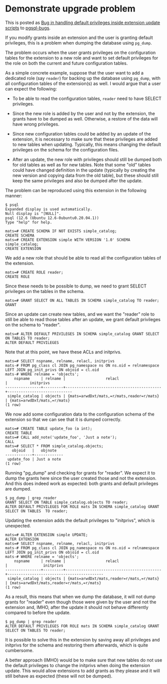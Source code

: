 # Demonstrate upgrade problem

This is posted as [Bug in handling default privileges inside extension
update scripts][1] to [pgsql-bugs][2].

If you modify grants inside an extension and the user is granting
default privileges, this is a problem when dumping the database using
`pg_dump`.

The problem occurs when the user grants privileges on the
configuration tables for the extension to a new role and want to set
default privileges for the role on both the current and future
configuration tables.

As a simple concrete example, suppose that the user want to add a
dedicated role (say `reader`) for backing up the database using
`pg_dump`, with all configuration tables of the extension(s) as
well. I would argue that a user can expect the following:

* To be able to read the configuration tables, `reader` need to have
  SELECT privileges.

* Since the new role is added by the user and not by the extension,
  the grants have to be dumped as well. Otherwise, a restore of the
  data will have wrong privileges.

* Since new configuration tables could be added by an update of the
  extension, it is necessary to make sure that these privileges are
  added to new tables when updating. Typically, this means changing
  the default privileges on the schema for the configuration files.

* After an update, the new role with privileges should still be dumped
  both for old tables as well as for new tables. Note that some "old"
  tables could have changed definition in the update (typically by
  creating the new version and copying data from the old table), but
  these should still keep the same privileges and also be dumped
  after the update.

The problem can be reproduced using this extension in the following manner:

    $ psql
    Expanded display is used automatically.
    Null display is "[NULL]".
    psql (12.6 (Ubuntu 12.6-0ubuntu0.20.04.1))
    Type "help" for help.

    mats=# CREATE SCHEMA IF NOT EXISTS simple_catalog;
    CREATE SCHEMA
    mats=# CREATE EXTENSION simple WITH VERSION '1.0' SCHEMA simple_catalog;
    CREATE EXTENSION

We add a new role that should be able to read all the configuration
tables of the extension.

    mats=# CREATE ROLE reader;
    CREATE ROLE

Since these needs to be possible to dump, we need to grant SELECT
privileges on the tables in the schema.

    mats=# GRANT SELECT ON ALL TABLES IN SCHEMA simple_catalog TO reader;
    GRANT

Since an update can create new tables, and we want the "reader" role
to still be able to read those tables after an update, we grant
default privileges on the schema to "reader".

    mats=# ALTER DEFAULT PRIVILEGES IN SCHEMA simple_catalog GRANT SELECT ON TABLES TO reader;
    ALTER DEFAULT PRIVILEGES

Note that at this point, we have these ACLs and initprivs.

    mats=# SELECT nspname, relname, relacl, initprivs
    mats-# FROM pg_class cl JOIN pg_namespace ns ON ns.oid = relnamespace LEFT JOIN pg_init_privs ON objoid = cl.oid
    mats-# WHERE relname = 'objects';
        nspname     | relname |                  relacl                   |          initprivs
    ----------------+---------+-------------------------------------------+-----------------------------
     simple_catalog | objects | {mats=arwdDxt/mats,=r/mats,reader=r/mats} | {mats=arwdDxt/mats,=r/mats}
    (1 row)

We now add some configuration data to the configuration schema of the
extension so that we can see that it is dumped correctly.

    mats=# CREATE TABLE update_foo (a int);
    CREATE TABLE
    mats=# CALL add_note('update_foo', 'Just a note');
    CALL
    mats=# SELECT * FROM simple_catalog.objects;
       objoid   |   objnote  
    ------------+-------------
     update_foo | Just a note
    (1 row)

Running "pg_dump" and checking for grants for "reader". We expect it
to dump the grants here since the user created those and not the
extension. And this does indeed work as expected: both grants and
default privileges are dumped.

    $ pg_dump | grep reader
    GRANT SELECT ON TABLE simple_catalog.objects TO reader;
    ALTER DEFAULT PRIVILEGES FOR ROLE mats IN SCHEMA simple_catalog GRANT SELECT ON TABLES  TO reader;

Updating the extension adds the default privileges to "initprivs",
which is unexpected.

    mats=# ALTER EXTENSION simple UPDATE;
    ALTER EXTENSION
    mats=# SELECT nspname, relname, relacl, initprivs
    mats-# FROM pg_class cl JOIN pg_namespace ns ON ns.oid = relnamespace LEFT JOIN pg_init_privs ON objoid = cl.oid
    mats-# WHERE relname = 'objects';
        nspname     | relname |                  relacl                   |                initprivs                
    ----------------+---------+-------------------------------------------+-------------------------------------------
     simple_catalog | objects | {mats=arwdDxt/mats,reader=r/mats,=r/mats} | {mats=arwdDxt/mats,reader=r/mats,=r/mats}
    (1 row)

As a result, this means that when we dump the database, it will not
dump grants for "reader" even though those were given by the user and
not the extension and, IMHO, after the update it should not behave
differently compared to before the update.

    $ pg_dump | grep reader
    ALTER DEFAULT PRIVILEGES FOR ROLE mats IN SCHEMA simple_catalog GRANT SELECT ON TABLES TO reader;

It is possible to solve this in the extension by saving away all
privileges and initprivs for the schema and restoring them afterwards,
which is quite cumbersome.

A better approach (IMHO) would be to make sure that new tables do
not use the default privileges to change the initprivs when doing the
extension update. This would allow extensions to add grants as they
please and it will still behave as expected (these will not be dumped).

[1]: https://www.postgresql.org/message-id/CA%2B144272PPX%2By7L2V6DiYsv8pLhKrmpLmaZJnka2CKrXLnfY_A%40mail.gmail.com
[2]: https://www.postgresql.org/list/pgsql-bugs/
